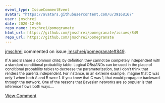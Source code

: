 ```yaml
---
event_type: IssueCommentEvent
avatar: "https://avatars.githubusercontent.com/u/3916816?"
user: jmschrei
date: 2020-12-06
repo_name: jmschrei/pomegranate
html_url: https://github.com/jmschrei/pomegranate/issues/849
repo_url: https://github.com/jmschrei/pomegranate
---
```


<a href='https://github.com/jmschrei' target='_blank'>jmschrei</a> commented on issue <a href='https://github.com/jmschrei/pomegranate/issues/849' target='_blank'>jmschrei/pomegranate#849</a>.

<small>If A and B share a common child, by definition they cannot be completely independent with a standard conditional probability table. Logical ORs/ANDs can be used in the place of conditional probability tables to decrease the parameterization, but I don't think that renders the parents independent. For instance, in an extreme example, imagine that C was only 1 when both A and B were 1. If you knew that C was 1, that would propagate backward through the network. One of the reasons that Bayesian networks are so popular is that inference flows both ways....</small>

<a href='https://github.com/jmschrei/pomegranate/issues/849' target='_blank'>View Comment</a>